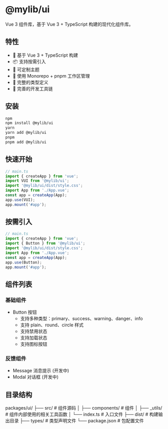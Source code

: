 # @mylib/ui

Vue 3 组件库，基于 Vue 3 + TypeScript 构建的现代化组件库。

## 特性

- 🚀 基于 Vue 3 + TypeScript 构建
- 📦 支持按需引入
- 🎨 可定制主题
- 💪 使用 Monorepo + pnpm 工作区管理
- 📝 完整的类型定义
- 🔧 完善的开发工具链

## 安装

```bash
npm
npm install @mylib/ui
yarn
yarn add @mylib/ui
pnpm
pnpm add @mylib/ui
```

## 快速开始

```ts
// main.ts
import { createApp } from 'vue';
import VUI from '@mylib/ui';
import '@mylib/ui/dist/style.css';
import App from './App.vue';
const app = createApp(App);
app.use(VUI);
app.mount('#app');
```

## 按需引入

```ts
// main.ts
import { createApp } from 'vue';
import { Button } from '@mylib/ui';
import '@mylib/ui/dist/style.css';
import App from './App.vue';
const app = createApp(App);
app.use(Button);
app.mount('#app');
```

## 组件列表

### 基础组件

- Button 按钮
  - 支持多种类型：primary、success、warning、danger、info
  - 支持 plain、round、circle 样式
  - 支持禁用状态
  - 支持加载状态
  - 支持图标按钮

### 反馈组件

- Message 消息提示 (开发中)
- Modal 对话框 (开发中)

## 目录结构

packages/ui/ ├── src/ # 组件源码 │ ├── components/ # 组件 │ ├── \_utils/ # 组件内部使用的相关工具函数 │ └── index.ts # 入口文件 ├── dist/ # 构建输出目录 ├── types/ # 类型声明文件 └── package.json # 包配置文件
